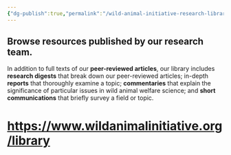 ```yaml
---
{"dg-publish":true,"permalink":"/wild-animal-initiative-research-library/","tags":["external_resource","wild_animals"],"created":"2025-10-23T11:38:34.983+01:00","updated":"2025-10-23T11:39:23.575+01:00"}
---
```



## **Browse resources published by our research team.**

In addition to full texts of our **peer-reviewed articles**, our library includes **research digests** that break down our peer-reviewed articles; in-depth **reports** that thoroughly examine a topic; **commentaries** that explain the significance of particular issues in wild animal welfare science; and **short communications** that briefly survey a field or topic.

# https://www.wildanimalinitiative.org/library
